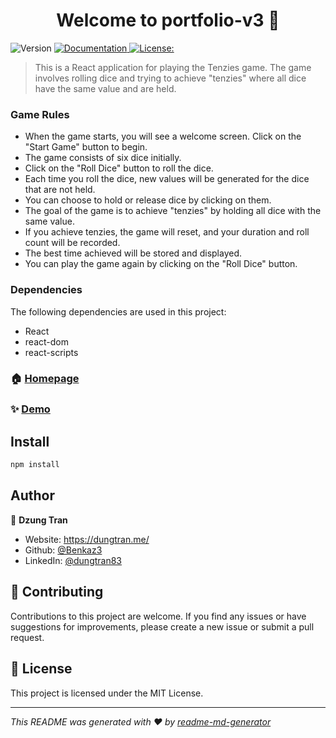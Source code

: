 <h1 align="center">Welcome to portfolio-v3 👋</h1>
<p>
  <img alt="Version" src="https://img.shields.io/badge/version- -blue.svg?cacheSeconds=2592000" />
  <a href=" " target="_blank">
    <img alt="Documentation" src="https://img.shields.io/badge/documentation-yes-brightgreen.svg" />
  </a>
  <a href=" " target="_blank">
    <img alt="License:  " src="https://img.shields.io/badge/License- -yellow.svg" />
  </a>
</p>

> This is a React application for playing the Tenzies game. The game involves rolling dice and trying to achieve &#34;tenzies&#34; where all dice have the same value and are held.
### Game Rules
- When the game starts, you will see a welcome screen. Click on the "Start Game" button to begin.
- The game consists of six dice initially.
- Click on the "Roll Dice" button to roll the dice.
- Each time you roll the dice, new values will be generated for the dice that are not held.
- You can choose to hold or release dice by clicking on them.
- The goal of the game is to achieve "tenzies" by holding all dice with the same value.
- If you achieve tenzies, the game will reset, and your duration and roll count will be recorded.
- The best time achieved will be stored and displayed.
- You can play the game again by clicking on the "Roll Dice" button.

### Dependencies
The following dependencies are used in this project:

- React
- react-dom
- react-scripts

### 🏠 [Homepage](https://benkaz3-tenzies-game.netlify.app/)

### ✨ [Demo](https://benkaz3-tenzies-game.netlify.app/)

## Install

```sh
npm install
```

## Author

👤 **Dzung Tran**

* Website: https://dungtran.me/
* Github: [@Benkaz3](https://github.com/Benkaz3)
* LinkedIn: [@dungtran83](https://linkedin.com/in/dungtran83)

## 🤝 Contributing

Contributions to this project are welcome. If you find any issues or have suggestions for improvements, please create a new issue or submit a pull request.


## 📝 License

This project is licensed under the MIT License.


***
_This README was generated with ❤️ by [readme-md-generator](https://github.com/kefranabg/readme-md-generator)_
